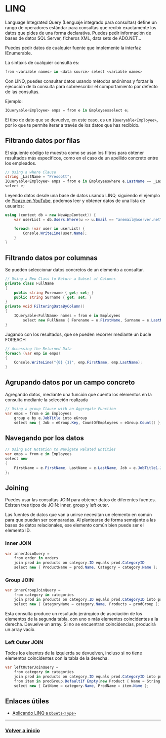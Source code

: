 # LINQ

Language Integrated Query (Lenguaje integrado para consultas) define un rango de operadores estándar para consultas que recibir exactamente los datos que pides de una forma declarativa. Puedes pedir información de bases de datos SQL Server, ficheros XML, data sets de ADO.NET…

Puedes pedir datos de cualquier fuente que implemente la interfaz IEnumerable.

La sintaxis de cualquier consulta es:

```cs
from <variable names> in <data source> select <variable names>
```

Con LINQ, puedes consultar datos usando métodos anónimos y forzar la ejecución de la consulta para sobreescribir el comportamiento por defecto de las consultas.

Ejemplo:

```cs
IQueryable<Employee> emps = from e in Employeesselect e;
```

El tipo de dato que se devuelve, en este caso, es un `IQueryable<Employee>`, por lo que te permite iterar a través de los datos que has recibido.

## Filtrando datos por filas

El siguiente código te muestra como se usan los filtros para obtener resultados más específicos, como en el caso de un apellido concreto entre los empleados.

```cs
// Using a where Clause
string _LastName = "Prescott";
IQueryable<Employee> emps = from e in Employeeswhere e.LastName == _LastName
select e;
```

Leyendo datos desde una base de datos usando LINQ, siguiendo el ejemplo de [Picazo en YouTube](https://www.youtube.com/watch?v=tQpWByvqT0Y), podemos leer y obtener datos de una lista de usuarios:

```cs
using (context db = new NewAppContext)) {
    var userList = db.Users.Where(u => u.Email == "anemail@aserver.net").toList();

    foreach (var user in userList) {
        Console.WriteLine(user.Name);
    }
}
```

## Filtrando datos por columnas

Se pueden seleccionar datos concretos de un elemento a consultar.

```cs
// Using a New Class to Return a Subset of Columns
private class FullName
{
    public string Forename { get; set; }
    public string Surname { get; set; }
}
private void FilteringDataByColumn()
{
    IQueryable<FullName> names = from e in Employees
        select new FullName { Forename = e.FirstName, Surname = e.LastName };
}
```

Jugando con los resultados, que se pueden recorrer mediante un bucle FOREACH

```cs
// Accessing the Returned Data
foreach (var emp in emps)
{
    Console.WriteLine("{0} {1}", emp.FirstName, emp.LastName);
}
```

## Agrupando datos por un campo concreto

Agregando datos, mediante una función que cuenta los elementos en la consulta mediante la selección realizada

```cs
// Using a group Clause with an Aggregate Function
var emps = from e in Employees
    group e by e.JobTitle into eGroup
    select new { Job = eGroup.Key, CountOfEmployees = eGroup.Count() };
```

## Navegando por los datos

```cs
// Using Dot Notation to Navigate Related Entities
var emps = from e in Employees
select new
{
    FirstName = e.FirstName, LastName = e.LastName, Job = e.JobTitle1.Job
};
```

## Joining

Puedes usar las consultas JOIN para obtener datos de diferentes fuentes. Existen tres tipos de JOIN: inner, group y left outer.

Las fuentes de datos que van a unirse necesitan un elemento en común para que puedan ser comparadas. Al plantearse de forma semejante a las bases de datos relacionales, ese elemento común bien puede ser el elemento ID.

### Inner JOIN

```cs
var innerJoinQuery =
    from order in orders
    join prod in products on category.ID equals prod.CategoryID
    select new { ProductName = prod.Name, Category = category.Name };
```

### Group JOIN

```cs
var innerGroupJoinQuery =
    from category in categories
    join prod in products on category.ID equals prod.CategoryID into prodGroup
    select new { CategoryName = category.Name, Products = prodGroup };
```

Esta consulta produce un resultado jerárquico de asociación de los elementos de la segunda tabla, con uno o más elementos coincidentes a la derecha.
Devuelve un array. Si no se encuentran coincidencias, producirá un array vacío.

### Left Outer JOIN

Todos los eleentos de la izquierda se devuelven, incluso si no tiene elementos coincidentes con la tabla de la derecha.

```cs
var leftOuterJoinQuery =
    from category in categories
    join prod in products on category.ID equals prod.CategoryID into prodGroup
    from item in prodGroup.DefaultIf Empty(new Product { Name = String.Empty, CategoryID = 0 })
    select new { CatName = category.Name, ProdName = item.Name };
```

## Enlaces útiles

* [Aplicando LINQ a `DbSets<Type>`](https://www.learnentityframeworkcore.com/dbset/querying-data)

---

### [Volver a inicio](../README.md)
